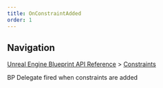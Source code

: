```yaml
---
title: OnConstraintAdded
order: 1
---
```

## Navigation

[Unreal Engine Blueprint API Reference](https://dev.epicgames.com/documentation/en-us/unreal-engine/BlueprintAPI) > [Constraints](https://dev.epicgames.com/documentation/en-us/unreal-engine/BlueprintAPI/Constraints)

BP Delegate fired when constraints are added
